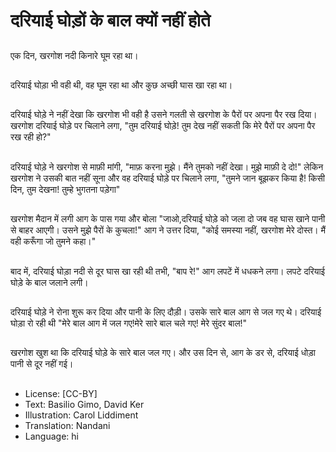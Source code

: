 # दरियाई घोड़ों के बाल क्यों नहीं होते

##
एक दिन, खरगोश नदी किनारे घूम रहा था।

##
दरियाई घोड़ा भी वही थी, वह घूम रहा था और कुछ अच्छी घास खा रहा था।

##
दरियाई घोड़े ने नहीं देखा कि खरगोश भी वही है उसने गलती से खरगोश के पैरों पर अपना पैर रख दिया। खरगोश दरियाई घोड़े पर चिलाने लगा, "तुम दरियाई घोड़े! तुम देख नहीं सकती कि मेरे पैरों पर अपना पैर रख रही हो?"

##
दरियाई घोड़े ने खरगोश से माफ़ी मांगी, "माफ़ करना मुझे। मैंने तुमको नहीं देखा। मुझे माफ़ी दे दो!" लेकिन खरगोश ने उसकी बात नहीं सूना और वह दरियाई घोड़े पर चिलाने लगा, "तुमने जान बूझकर किया है! किसी दिन, तुम देखना! तुम्हे भुगतना पड़ेगा"

##
खरगोश मैदान में लगी आग के पास गया और बोला "जाओ,दरियाई घोड़े को जला दो जब वह घास खाने पानी से बाहर आएगी। उसने मुझे पैरों के कुचला!" आग ने उत्तर दिया, "कोई समस्या नहीं, खरगोश मेरे दोस्त। मैं वही करूँगा जो तुमने कहा।"

##
बाद में, दरियाई घोड़ा नदी से दूर घास खा रही थी तभी, "बाप रे!" आग लपटें में धधकने लगा। लपटे दरियाई घोड़े के बाल जलाने लगी।

##
दरियाई घोड़े ने रोना शुरू कर दिया और पानी के लिए दौड़ी। उसके सारे बाल आग से जल गए थे। दरियाई घोड़ा रो रही थी "मेरे बाल आग में जल गए!मेरे सारे बाल चले गए! मेरे सुंदर बाल!"

##
खरगोश खुश था कि दरियाई घोड़े के सारे बाल जल गए। और उस दिन से, आग के डर से, दरियाई धोड़ा पानी से दूर नहीं गई।

##
* License: [CC-BY]
* Text: Basilio Gimo, David Ker
* Illustration: Carol Liddiment
* Translation: Nandani
* Language: hi
